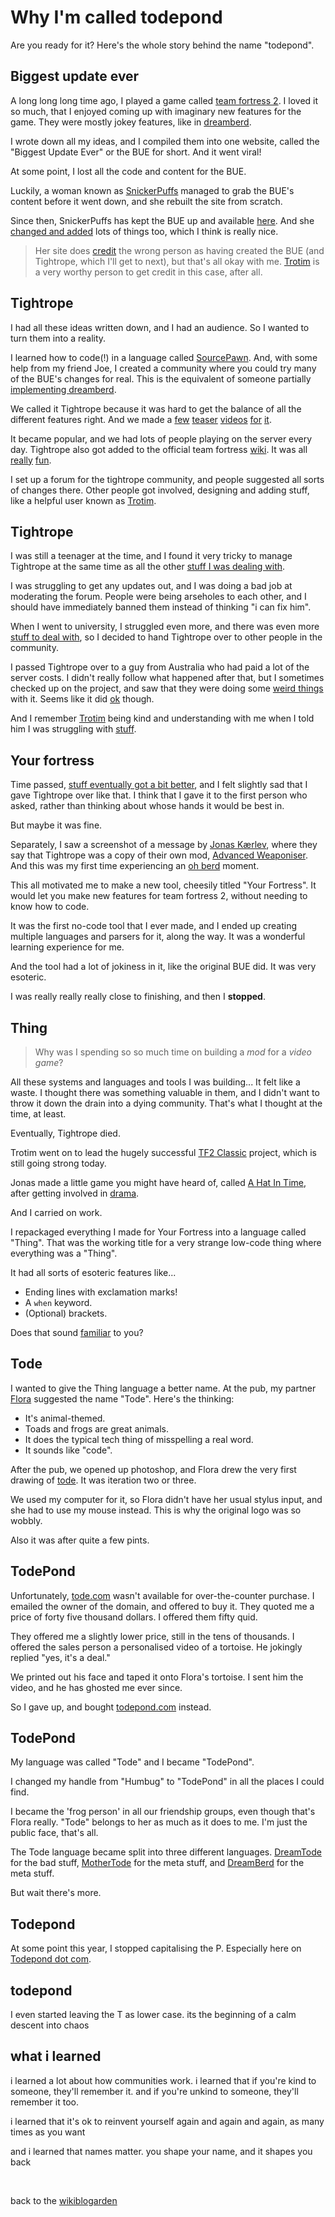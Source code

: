 # Why I'm called todepond

Are you ready for it? Here's the whole story behind the name "todepond".

## Biggest update ever

A long long long time ago, I played a game called [team fortress 2](https://youtu.be/OR4N5OhcY9s?si=7PZ7lm6xKOHj5PJW). I loved it so much, that I enjoyed coming up with imaginary new features for the game. They were mostly jokey features, like in [dreamberd](https://github.com/TodePond/dreamberd).

I wrote down all my ideas, and I compiled them into one website, called the "Biggest Update Ever" or the BUE for short. And it went viral!

At some point, I lost all the code and content for the BUE.

Luckily, a woman known as [SnickerPuffs](https://steamcommunity.com/id/holysnickerpuffs/) managed to grab the BUE's content before it went down, and she rebuilt the site from scratch.

Since then, SnickerPuffs has kept the BUE up and available [here](https://jboby1.github.io/BUEv2/index.html). And she [changed and added](https://github.com/Jboby1/BUEv2/commits/master) lots of things too, which I think is really nice.

> Her site does [credit](https://jboby1.github.io/BUEv2/credits.html) the wrong person as having created the BUE (and Tightrope, which I'll get to next), but that's all okay with me. [Trotim](https://ko-fi.com/trotim) is a very worthy person to get credit in this case, after all.

## Tightrope

I had all these ideas written down, and I had an audience. So I wanted to turn them into a reality.

I learned how to code(!) in a language called [SourcePawn](https://wiki.alliedmods.net/Introduction_to_SourcePawn_(legacy_syntax)). And, with some help from my friend Joe, I created a community where you could try many of the BUE's changes for real. This is the equivalent of someone partially [implementing dreamberd](https://github.com/TodePond/DreamBerd/releases/tag/v1.0-alpha).

We called it Tightrope because it was hard to get the balance of all the different features right. And we made a [few](https://youtu.be/_TGC01CMXYg?si=86JmmBz_QeSjiSdJ) [teaser](https://youtu.be/pZycuYSOzkI?si=cCInjWG91FD7wnj8) [videos](https://youtu.be/vwzPUr6H3PA?si=DOUJPyEbMnYJddcM) [for](https://youtu.be/zYItH4AufUI?si=UGzwKdL8rkcBV7Hx) [it](https://youtu.be/oJKnxFAG9BA?si=s8S2XfpDjDgx9JTl).

It became popular, and we had lots of people playing on the server every day. Tightrope also got added to the official team fortress [wiki](https://wiki.teamfortress.com/w/index.php?title=Tightrope&oldid=1074104). It was all [really](https://youtu.be/Tr8WrUGbT9s?si=gBa7OsiATL3r3rsg) [fun](https://youtu.be/evgCpH0ZDnE?si=KNaVhpa85ZKxQy4F).

I set up a forum for the tightrope community, and people suggested all sorts of changes there. Other people got involved, designing and adding stuff, like a helpful user known as [Trotim](https://ko-fi.com/trotim).

## Tightrope

I was still a teenager at the time, and I found it very tricky to manage Tightrope at the same time as all the other [stuff I was dealing with](https://www.todepond.com/wikiblogarden/health/conversion-therapy/).

I was struggling to get any updates out, and I was doing a bad job at moderating the forum. People were being arseholes to each other, and I should have immediately banned them instead of thinking "i can fix him".

When I went to university, I struggled even more, and there was even more [stuff to deal with](https://www.todepond.com/wikiblogarden/health/conversion-therapy/), so I decided to hand Tightrope over to other people in the community.

I passed Tightrope over to a guy from Australia who had paid a lot of the server costs. I didn't really follow what happened after that, but I sometimes checked up on the project, and saw that they were doing some [weird things](https://youtu.be/n8FRhUaDI9I?si=s1Ii6MdPz1FeK2kA) with it. Seems like it did [ok](https://youtu.be/e-vYo5q8tq4?si=P0-Rtw8t2yU6P26S) though.

And I remember [Trotim](https://ko-fi.com/trotim) being kind and understanding with me when I told him I was struggling with [stuff](https://www.todepond.com/wikiblogarden/health/conversion-therapy/).

## Your fortress

Time passed, [stuff eventually got a bit better](https://www.todepond.com/wikiblogarden/health/conversion-therapy/), and I felt slightly sad that I gave Tightrope over like that. I think that I gave it to the first person who asked, rather than thinking about whose hands it would be best in. 

But maybe it was fine.

Separately, I saw a screenshot of a message by [Jonas Kærlev](https://jonaskaerlev.net/), where they say that Tightrope was a copy of their own mod, [Advanced Weaponiser](https://wiki.teamfortress.com/wiki/Advanced_Weaponiser). And this was my first time experiencing an [oh berd](https://youtu.be/WMJ1H3Ai-qs) moment.

This all motivated me to make a new tool, cheesily titled "Your Fortress". It would let you make new features for team fortress 2, without needing to know how to code.

It was the first no-code tool that I ever made, and I ended up creating multiple languages and parsers for it, along the way. It was a wonderful learning experience for me. 

And the tool had a lot of jokiness in it, like the original BUE did. It was very esoteric.

I was really really really close to finishing, and then I **stopped**.

## Thing

> Why was I spending so so much time on building a *mod* for a *video game*?

All these systems and languages and tools I was building... It felt like a waste. I thought there was something valuable in them, and I didn't want to throw it down the drain into a dying community. That's what I thought at the time, at least.

Eventually, Tightrope died.

Trotim went on to lead the hugely successful [TF2 Classic](https://tf2classic.com/) project, which is still going strong today.

Jonas made a little game you might have heard of, called [A Hat In Time](https://youtu.be/qDNz8JDIPck?feature=shared), after getting involved in [drama](https://www.reddit.com/r/Games/s/HP6im4TgaN).

And I carried on work.

I repackaged everything I made for Your Fortress into a language called "Thing". That was the working title for a very strange low-code thing where everything was a "Thing".

It had all sorts of esoteric features like...

- Ending lines with exclamation marks! 
- A `when` keyword. 
- (Optional) brackets.

Does that sound [familiar](https://github.com/TodePond/DreamBerd) to you?

## Tode

I wanted to give the Thing language a better name. At the pub, my partner [Flora](https://floracaulton.com/) suggested the name "Tode". Here's the thinking: 

- It's animal-themed.
- Toads and frogs are great animals.
- It does the typical tech thing of misspelling a real word. 
- It sounds like "code".

After the pub, we opened up photoshop, and Flora drew the very first drawing of [tode](https://youtu.be/nER7-DVLEjA?si=Q5zSg2_csphbviY-). It was iteration two or three.

We used my computer for it, so Flora didn't have her usual stylus input, and she had to use my mouse instead. This is why the original logo was so wobbly.

Also it was after quite a few pints.

## TodePond

Unfortunately, [tode.com](https://tode.com) wasn't available for over-the-counter purchase. I emailed the owner of the domain, and offered to buy it. They quoted me a price of forty five thousand dollars. I offered them fifty quid. 

They offered me a slightly lower price, still in the tens of thousands. I offered the sales person a personalised video of a tortoise. He jokingly replied "yes, it's a deal."

We printed out his face and taped it onto Flora's tortoise. I sent him the video, and he has ghosted me ever since. 

So I gave up, and bought [todepond.com](/) instead. 

## TodePond

My language was called "Tode" and I became "TodePond".

I changed my handle from "Humbug" to "TodePond" in all the places I could find.

I became the 'frog person' in all our friendship groups, even though that's Flora really. "Tode" belongs to her as much as it does to me. I'm just the public face, that's all. 

The Tode language became split into three different languages. [DreamTode](https://todepond.gitbook.io/dreamtode) for the bad stuff, [MotherTode](https://github.com/todepond/MotherTode) for the meta stuff, and [DreamBerd](https://github.com/todepond/dreamberd) for the meta stuff.

But wait there's more. 

## Todepond

At some point this year, I stopped capitalising the P. Especially here on [Todepond dot com](/).

## todepond

I even started leaving the T as lower case. its the beginning of a calm descent into chaos

## what i learned

i learned a lot about how communities work. i learned that if you're kind to someone, they'll remember it. and if you're unkind to someone, they'll remember it too.

i learned that it's ok to reinvent yourself again and again and again, as many times as you want

and i learned that names matter. you shape your name, and it shapes you back

<br>

back to the [wikiblogarden](/wikiblogarden)

